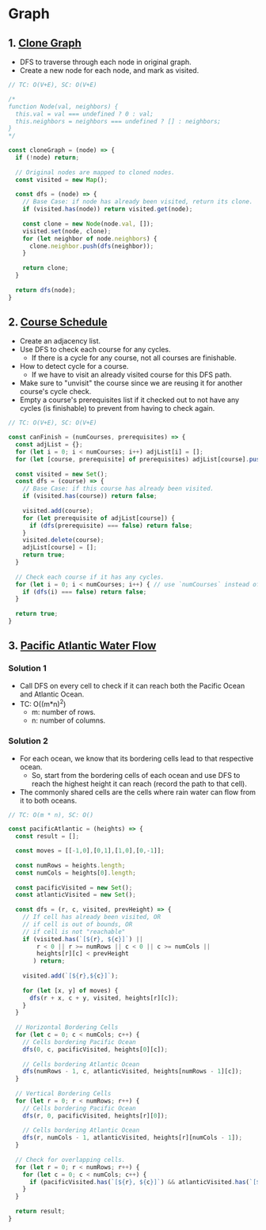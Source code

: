 # Graph

## 1. [Clone Graph](https://leetcode.com/problems/clone-graph/)
- DFS to traverse through each node in original graph.
- Create a new node for each node, and mark as visited.
```js
// TC: O(V+E), SC: O(V+E)

/*
function Node(val, neighbors) {
  this.val = val === undefined ? 0 : val;
  this.neighbors = neighbors === undefined ? [] : neighbors;
}
*/

const cloneGraph = (node) => {
  if (!node) return;
  
  // Original nodes are mapped to cloned nodes.
  const visited = new Map();
  
  const dfs = (node) => {
    // Base Case: if node has already been visited, return its clone.
    if (visited.has(node)) return visited.get(node);
    
    const clone = new Node(node.val, []);
    visited.set(node, clone);
    for (let neighbor of node.neighbors) {
      clone.neighbor.push(dfs(neighbor));
    }
    
    return clone;
  }
  
  return dfs(node);
}
```

## 2. [Course Schedule](https://leetcode.com/problems/course-schedule/)
- Create an adjacency list.
- Use DFS to check each course for any cycles.
  - If there is a cycle for any course, not all courses are finishable.
- How to detect cycle for a course.
  - If we have to visit an already visited course for this DFS path.
- Make sure to "unvisit" the course since we are reusing it for another course's cycle check.
- Empty a course's prerequisites list if it checked out to not have any cycles (is finishable) to prevent from having to check again.
```js
// TC: O(V+E), SC: O(V+E)

const canFinish = (numCourses, prerequisites) => {
  const adjList = {};
  for (let i = 0; i < numCourses; i++) adjList[i] = [];
  for (let [course, prerequisite] of prerequisites) adjList[course].push(prerequisite);
  
  const visited = new Set();
  const dfs = (course) => {
    // Base Case: if this course has already been visited.
    if (visited.has(course)) return false;
    
    visited.add(course);
    for (let prerequisite of adjList[course]) {
      if (dfs(prerequisite) === false) return false;
    }
    visited.delete(course);
    adjList[course] = [];
    return true;
  }
  
  // Check each course if it has any cycles.
  for (let i = 0; i < numCourses; i++) { // use `numCourses` instead of the adjacency list to account for unconnected graphs.
    if (dfs(i) === false) return false;
  }
  
  return true;
}
```

## 3. [Pacific Atlantic Water Flow](https://leetcode.com/problems/pacific-atlantic-water-flow/)
### Solution 1
- Call DFS on every cell to check if it can reach both the Pacific Ocean and Atlantic Ocean.
- TC: O((m\*n)<sup>2</sup>)
  - m: number of rows.
  - n: number of columns.
### Solution 2
- For each ocean, we know that its bordering cells lead to that respective ocean.
  - So, start from the bordering cells of each ocean and use DFS to reach the highest height it can reach (record the path to that cell).
- The commonly shared cells are the cells where rain water can flow from it to both oceans.
```js
// TC: O(m * n), SC: O()

const pacificAtlantic = (heights) => {
  const result = [];

  const moves = [[-1,0],[0,1],[1,0],[0,-1]];
  
  const numRows = heights.length;
  const numCols = heights[0].length;
  
  const pacificVisited = new Set();
  const atlanticVisited = new Set();
  
  const dfs = (r, c, visited, prevHeight) => {
    // If cell has already been visited, OR
    // if cell is out of bounds, OR
    // if cell is not "reachable"
    if (visited.has(`[${r}, ${c}]`) ||
        r < 0 || r >= numRows || c < 0 || c >= numCols ||
        heights[r][c] < prevHeight
       ) return;
    
    visited.add(`[${r},${c}]`);
    
    for (let [x, y] of moves) {
      dfs(r + x, c + y, visited, heights[r][c]);
    }
  }
  
  // Horizontal Bordering Cells
  for (let c = 0; c < numCols; c++) {
    // Cells bordering Pacific Ocean
    dfs(0, c, pacificVisited, heights[0][c]);
    
    // Cells bordering Atlantic Ocean
    dfs(numRows - 1, c, atlanticVisited, heights[numRows - 1][c]);
  }
  
  // Vertical Bordering Cells
  for (let r = 0; r < numRows; r++) {
    // Cells bordering Pacific Ocean
    dfs(r, 0, pacificVisited, heights[r][0]);
    
    // Cells bordering Atlantic Ocean
    dfs(r, numCols - 1, atlanticVisited, heights[r][numCols - 1]);
  }
  
  // Check for overlapping cells.
  for (let r = 0; r < numRows; r++) {
    for (let c = 0; c < numCols; c++) {
      if (pacificVisited.has(`[${r}, ${c}]`) && atlanticVisited.has(`[${r}, ${c}]`)) result.push([r,c]);
    }
  }
  
  return result;
}
```
